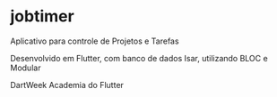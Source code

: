 # jobtimer
Aplicativo para controle de Projetos e Tarefas

Desenvolvido em Flutter, com banco de dados Isar, utilizando BLOC e Modular

DartWeek Academia do Flutter
